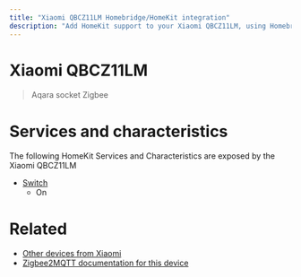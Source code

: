 ```yaml
---
title: "Xiaomi QBCZ11LM Homebridge/HomeKit integration"
description: "Add HomeKit support to your Xiaomi QBCZ11LM, using Homebridge, Zigbee2MQTT and homebridge-z2m."
---
```

<!---
This file has been GENERATED using src/docgen/docgen.ts
DO NOT EDIT THIS FILE MANUALLY!
-->
# Xiaomi QBCZ11LM
> Aqara socket Zigbee


# Services and characteristics
The following HomeKit Services and Characteristics are exposed by
the Xiaomi QBCZ11LM

* [Switch](../../switch.md)
  * On


# Related
* [Other devices from Xiaomi](../index.md#xiaomi)
* [Zigbee2MQTT documentation for this device](https://www.zigbee2mqtt.io/devices/QBCZ11LM.html)